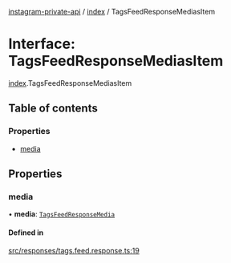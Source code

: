 [instagram-private-api](../../README.md) / [index](../../modules/index.md) / TagsFeedResponseMediasItem

# Interface: TagsFeedResponseMediasItem

[index](../../modules/index.md).TagsFeedResponseMediasItem

## Table of contents

### Properties

- [media](TagsFeedResponseMediasItem.md#media)

## Properties

### media

• **media**: [`TagsFeedResponseMedia`](TagsFeedResponseMedia.md)

#### Defined in

[src/responses/tags.feed.response.ts:19](https://github.com/Nerixyz/instagram-private-api/blob/0e0721c/src/responses/tags.feed.response.ts#L19)
